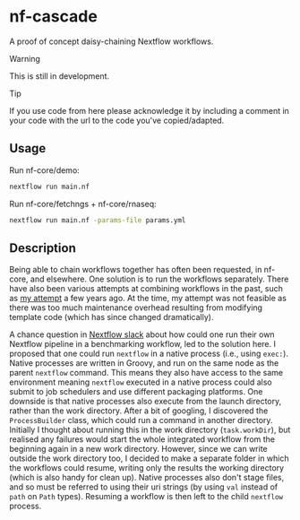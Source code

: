 # nf-cascade

A proof of concept daisy-chaining Nextflow workflows.

> [!WARNING]  
> This is still in development.

> [!TIP]
> If you use code from here please acknowledge it by including a comment
> in your code with the url to the code you've copied/adapted.

## Usage

Run nf-core/demo:
```bash
nextflow run main.nf
```

Run nf-core/fetchngs + nf-core/rnaseq:
```bash
nextflow run main.nf -params-file params.yml
```

## Description

Being able to chain workflows together has often been requested, in nf-core, and elsewhere. 
One solution is to run the workflows separately. There have also been various attempts at 
combining workflows in the past, such as [my attempt](https://github.com/mahesh-panchal/test_nfcore_workflow_chain) 
a few years ago. At the time, my attempt was not feasible as there was too much maintenance 
overhead resulting from modifying template code (which has since changed dramatically).

A chance question in [Nextflow slack](https://nextflow.slack.com/archives/C02T98A23U7/p1720687369824409) 
about how could one run their own Nextflow pipeline in a benchmarking workflow, led to the
solution here. I proposed that one could run `nextflow` in a native process
(i.e., using `exec:`). Native processes are written in Groovy, and run on the same node
as the parent `nextflow` command. This means they also have access to the same environment
meaning `nextflow` executed in a native process could also submit to job schedulers and
use different packaging platforms. One downside is that native processes also execute
from the launch directory, rather than the work directory. After a bit of googling, I 
discovered the `ProcessBuilder` class, which could run a command in another directory. Initially
I thought about running this in the work directory (`task.workDir`), but realised any
failures would start the whole integrated workflow from the beginning again in a new work directory. 
However, since we can write outside the work directory too, I decided to make a separate folder in 
which the workflows could resume, writing only the results the working directory (which
is also handy for clean up). Native processes also don't stage files, and so must be referred
to using their uri strings (by using `val` instead of `path` on `Path` types). Resuming
a workflow is then left to the child `nextflow` process.